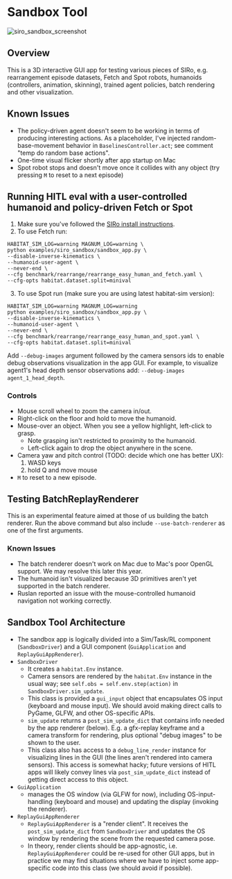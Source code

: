 # Sandbox Tool

![siro_sandbox_screenshot](https://user-images.githubusercontent.com/6557808/230213487-f4812c2f-ec7f-4d68-9bbe-0b65687f769b.png)

## Overview
This is a 3D interactive GUI app for testing various pieces of SIRo, e.g. rearrangement episode datasets, Fetch and Spot robots, humanoids (controllers, animation, skinning), trained agent policies, batch rendering and other visualization.

## Known Issues
* The policy-driven agent doesn't seem to be working in terms of producing interesting actions. As a placeholder, I've injected random-base-movement behavior in `BaselinesController.act`; see comment "temp do random base actions".
* One-time visual flicker shortly after app startup on Mac
* Spot robot stops and doesn't move once it collides with any object (try pressing `M` to reset to a next episode)

## Running HITL eval with a user-controlled humanoid and policy-driven Fetch or Spot

1. Make sure you've followed the [SIRo install instructions](../../SIRO_README.md#installation).
2. To use Fetch run:
```
HABITAT_SIM_LOG=warning MAGNUM_LOG=warning \
python examples/siro_sandbox/sandbox_app.py \
--disable-inverse-kinematics \
--humanoid-user-agent \
--never-end \
--cfg benchmark/rearrange/rearrange_easy_human_and_fetch.yaml \
--cfg-opts habitat.dataset.split=minival
```
3. To use Spot run (make sure you are using latest habitat-sim version):
```
HABITAT_SIM_LOG=warning MAGNUM_LOG=warning
python examples/siro_sandbox/sandbox_app.py \
--disable-inverse-kinematics \
--humanoid-user-agent \
--never-end \
--cfg benchmark/rearrange/rearrange_easy_human_and_spot.yaml \
--cfg-opts habitat.dataset.split=minival
```

Add `--debug-images` argument followed by the camera sensors ids to enable debug observations visualization in the app GUI. For example, to visualize agent1's head depth sensor observations add: `--debug-images agent_1_head_depth`.

### Controls
* Mouse scroll wheel to zoom the camera in/out.
* Right-click on the floor and hold to move the humanoid.
* Mouse-over an object. When you see a yellow highlight, left-click to grasp.
    * Note grasping isn't restricted to proximity to the humanoid.
    * Left-click again to drop the object anywhere in the scene.
* Camera yaw and pitch control (TODO: decide which one has better UX):
    1. WASD keys
    2. hold Q and move mouse
* `M` to reset to a new episode.

## Testing BatchReplayRenderer

This is an experimental feature aimed at those of us building the batch renderer. Run the above command but also include `--use-batch-renderer` as one of the first arguments.

### Known Issues
* The batch renderer doesn't work on Mac due to Mac's poor OpenGL support. We may resolve this later this year.
* The humanoid isn't visualized because 3D primitives aren't yet supported in the batch renderer.
* Ruslan reported an issue with the mouse-controlled humanoid navigation not working correctly.

## Sandbox Tool Architecture
* The sandbox app is logically divided into a Sim/Task/RL component (`SandboxDriver`) and a GUI component (`GuiApplication` and `ReplayGuiAppRenderer`).
* `SandboxDriver`
    * It creates a `habitat.Env` instance.
    * Camera sensors are rendered by the `habitat.Env` instance in the usual way; see `self.obs = self.env.step(action)` in `SandboxDriver.sim_update`.
    * This class is provided a `gui_input` object that encapsulates OS input (keyboard and mouse input). We should avoid making direct calls to PyGame, GLFW, and other OS-specific APIs.
    * `sim_update` returns a `post_sim_update_dict` that contains info needed by the app renderer (below). E.g. a gfx-replay keyframe and a camera transform for rendering, plus optional "debug images" to be shown to the user.
    * This class also has access to a `debug_line_render` instance for visualizing lines in the GUI (the lines aren't rendered into camera sensors). This access is somewhat hacky; future versions of HITL apps will likely convey lines via `post_sim_update_dict` instead of getting direct access to this object.
* `GuiApplication`
    * manages the OS window (via GLFW for now), including OS-input-handling (keyboard and mouse) and updating the display (invoking the renderer).
* `ReplayGuiAppRenderer`
    * `ReplayGuiAppRenderer` is a "render client". It receives the `post_sim_update_dict` from `SandboxDriver` and updates the OS window by rendering the scene from the requested camera pose.
    * In theory, render clients should be app-agnostic, i.e. `ReplayGuiAppRenderer` could be re-used for other GUI apps, but in practice we may find situations where we have to inject some app-specific code into this class (we should avoid if possible).
